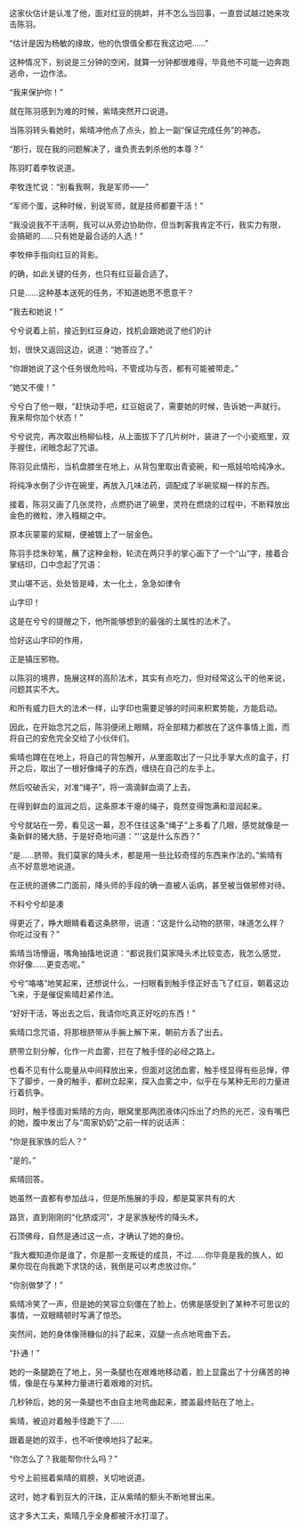 这家伙估计是认准了他，面对红豆的挑衅，并不怎么当回事，一直尝试越过她来攻击陈羽。

“估计是因为杨敏的缘故，他的仇恨值全都在我这边吧……”

这种情况下，别说是三分钟的空闲，就算一分钟都很难得，毕竟他不可能一边奔跑逃命，一边作法。

“我来保护你！”

就在陈羽感到为难的时候，紫晴突然开口说道。

当陈羽转头看她时，紫晴冲他点了点头，脸上一副“保证完成任务”的神态。

“那行，现在我的问题解决了，谁负责去刺杀他的本尊？”

陈羽盯着李牧说道。

李牧连忙说：“别看我啊，我是军师——”

“军师个蛋，这种时候，别说军师，就是技师都要干活！”

“我没说我不干活啊，我可以从旁边协助你，但当刺客我肯定不行，我实力有限，会搞砸的……只有她是最合适的人选！”

李牧伸手指向红豆的背影。

的确，如此关键的任务，也只有红豆最合适了。

只是……这种基本送死的任务，不知道她愿不愿意干？

“我去和她说！”

兮兮说着上前，接近到红豆身边，找机会跟她说了他们的计

划，很快又返回这边，说道：“她答应了。”

“你跟她说了这个任务很危险吗，不管成功与否，都有可能被带走。”

“她又不傻！”

兮兮白了他一眼，“赶快动手吧，红豆姐说了，需要她的时候，告诉她一声就行。我来帮你加个状态！”

兮兮说完，再次取出杨柳仙枝，从上面拔下了几片树叶，装进了一个小瓷瓶里，双手握住，闭眼念起了咒语。

陈羽见此情形，当机盘膝坐在地上，从背包里取出青瓷碗，和一瓶娃哈哈纯净水。

将纯净水倒了少许在碗里，再放入几味法药，调配成了半碗浆糊一样的东西。

接着，陈羽又画了几张灵符，点燃扔进了碗里，灵符在燃烧的过程中，不断释放出金色的微粒，渗入糨糊之中。

原本灰蒙蒙的浆糊，便被镀上了一层金色。

陈羽手捻朱砂笔，蘸了这种金粉，轮流在两只手的掌心画下了一个“山”字，接着合掌结印，口中念起了咒语：

灵山堪不远，处处皆是峰，太一化土，急急如律令

山字印！

这是在兮兮的提醒之下，他所能够想到的最强的土属性的法术了。

恰好这山字印的作用，

正是镇压邪物。

以陈羽的境界，施展这样的高阶法术，其实有点吃力，但对经常这么干的他来说，问题其实不大。

和所有威力巨大的法术一样，山字印也需要足够的时间来积累势能，方能启动。

因此，在开始念咒之后，陈羽便闭上眼睛，将全部精力都放在了这件事情上面，而将自己的安危完全交给了小伙伴们。

紫晴也蹲在在地上，将自己的背包解开，从里面取出了一只比手掌大点的盒子，打开之后，取出了一根好像绳子的东西，缠绕在自己的左手上。

然后咬破舌尖，对准“绳子”，将一滴滴鲜血滴了上去。

在得到鲜血的滋润之后，这条原本干瘪的绳子，竟然变得饱满和湿润起来。

兮兮就站在一旁，看见这一幕，忍不住往这条“绳子”上多看了几眼，感觉就像是一条新鲜的猪大肠，于是好奇地问道：“''这是什么东西？”

“是……脐带。我们莫家的降头术，都是用一些比较奇怪的东西来作法的。”紫晴有点不好意思地说道。

在正统的道佛二门面前，降头师的手段的确一直被人诟病，甚至被当做邪修对待。

不料兮兮却是凑

得更近了，睁大眼睛看着这条脐带，说道：“这是什么动物的脐带，味道怎么样？你吃过没有？”

紫晴当场懵逼，嘴角抽搐地说道：“都说我们莫家降头术比较变态，我怎么感觉，你好像……更变态呢。”

兮兮“咯咯”地笑起来，还想说什么，一扫眼看到触手怪正好击飞了红豆，朝着这边飞来，于是催促紫晴赶紧作法。

“好好干活，等出去之后，我请你吃真正好吃的东西！”

紫晴口念咒语，将那根脐带从手腕上解下来，朝前方丢了出去。

脐带立刻分解，化作一片血雾，拦在了触手怪的必经之路上。

也看不见有什么能量从中间释放出来，但面对这团血雾，触手怪显得有些忌惮，停下了脚步，一身的触手，都树立起来，探入血雾之中，似乎在与某种无形的力量进行着抗争。

同时，触手怪面对紫晴的方向，眼窝里那两团液体闪烁出了灼热的光芒，没有嘴巴的她，腹中发出了与“周家奶奶”之前一样的说话声：

“你是我家族的后人？”

“是的。”

紫晴回答。

她虽然一直都有参加战斗，但是所施展的手段，都是莫家共有的大

路货，直到刚刚的“化脐成河”，才是家族秘传的降头术。

石顶佛母，自然是通过这一点，才确认了她的身份。

“我大概知道你是谁了，你是那一支叛徒的成员，不过……你毕竟是我的族人，如果你现在向我跪下求饶的话，我倒是可以考虑放过你。”

“你别做梦了！”

紫晴冷笑了一声，但是她的笑容立刻僵在了脸上，仿佛是感受到了某种不可思议的事情，一双眼睛顿时写满了惊恐。

突然间，她的身体像筛糠似的抖了起来，双腿一点点地弯曲下去。

“扑通！”

她的一条腿跪在了地上，另一条腿也在艰难地移动着，脸上显露出了十分痛苦的神情，像是在与某种力量进行着艰难的对抗。

几秒钟后，她的另一条腿也不由自主地弯曲起来，膝盖最终贴在了地上。

紫晴，被迫对着触手怪跪下了……

跟着是她的双手，也不听使唤地抖了起来。

“你怎么了？我能帮你什么吗？”

兮兮上前摇着紫晴的肩膀，关切地说道。

这时，她才看到豆大的汗珠，正从紫晴的额头不断地冒出来。

这才多大工夫，紫晴几乎全身都被汗水打湿了。
